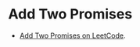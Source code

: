 # Add Two Promises

- [Add Two Promises on LeetCode](https://leetcode.com/problems/add-two-promises/description/?envType=study-plan-v2&envId=30-days-of-javascript).

